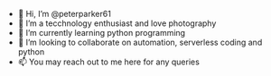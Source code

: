 - 👋 Hi, I’m @peterparker61
- 👀 I’m a tecchnology enthusiast and love photography
- 🌱 I’m currently learning python programming
- 💞️ I’m looking to collaborate on automation, serverless coding and python
- 📫 You may reach out to me here for any queries

<!---
peterparker61/peterparker61 is a ✨ special ✨ repository because its `README.md` (this file) appears on your GitHub profile.
You can click the Preview link to take a look at your changes.
--->
